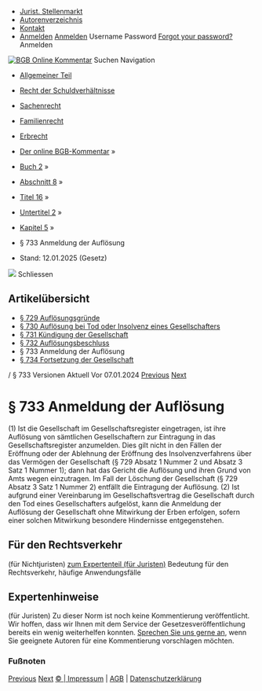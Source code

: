   * [Jurist. Stellenmarkt](https://bgb.kommentar.de/Buch-2/Abschnitt-8/Titel-16/Untertitel-2/Kapitel-5/</job-board> "Jurist. Stellenmarkt")
  * [Autorenverzeichnis](https://bgb.kommentar.de/Buch-2/Abschnitt-8/Titel-16/Untertitel-2/Kapitel-5/</Autorenverzeichnis> "Autorenverzeichnis")
  * [Kontakt](https://bgb.kommentar.de/Buch-2/Abschnitt-8/Titel-16/Untertitel-2/Kapitel-5/</Kontakt>)
  * [Anmelden](https://bgb.kommentar.de/Buch-2/Abschnitt-8/Titel-16/Untertitel-2/Kapitel-5/<#login> "show login form") [Anmelden](https://bgb.kommentar.de/Buch-2/Abschnitt-8/Titel-16/Untertitel-2/Kapitel-5/<#> "hide login form") Username Password
[Forgot your password?](https://bgb.kommentar.de/Buch-2/Abschnitt-8/Titel-16/Untertitel-2/Kapitel-5/</user/forgotpassword>) Anmelden 


[![BGB Online Kommentar](https://bgb.kommentar.de/extension/bgb/design/bgb/images/logo.png)](https://bgb.kommentar.de/Buch-2/Abschnitt-8/Titel-16/Untertitel-2/Kapitel-5/</> "BGB Online Kommentar")
Suchen
Navigation
  * [Allgemeiner Teil](https://bgb.kommentar.de/Buch-2/Abschnitt-8/Titel-16/Untertitel-2/Kapitel-5/</Buch-1>)
  * [Recht der Schuldverhältnisse](https://bgb.kommentar.de/Buch-2/Abschnitt-8/Titel-16/Untertitel-2/Kapitel-5/</Buch-2>)
  * [Sachenrecht](https://bgb.kommentar.de/Buch-2/Abschnitt-8/Titel-16/Untertitel-2/Kapitel-5/</Buch-3>)
  * [Familienrecht](https://bgb.kommentar.de/Buch-2/Abschnitt-8/Titel-16/Untertitel-2/Kapitel-5/</Buch-4>)
  * [Erbrecht](https://bgb.kommentar.de/Buch-2/Abschnitt-8/Titel-16/Untertitel-2/Kapitel-5/</Buch-5>)


  * [Der online BGB-Kommentar](https://bgb.kommentar.de/Buch-2/Abschnitt-8/Titel-16/Untertitel-2/Kapitel-5/</>) »
  * [Buch 2](https://bgb.kommentar.de/Buch-2/Abschnitt-8/Titel-16/Untertitel-2/Kapitel-5/</Buch-2>) »
  * [Abschnitt 8](https://bgb.kommentar.de/Buch-2/Abschnitt-8/Titel-16/Untertitel-2/Kapitel-5/</Buch-2/Abschnitt-8>) »
  * [Titel 16](https://bgb.kommentar.de/Buch-2/Abschnitt-8/Titel-16/Untertitel-2/Kapitel-5/</Buch-2/Abschnitt-8/Titel-16>) »
  * [Untertitel 2](https://bgb.kommentar.de/Buch-2/Abschnitt-8/Titel-16/Untertitel-2/Kapitel-5/</Buch-2/Abschnitt-8/Titel-16/Untertitel-2>) »
  * [Kapitel 5](https://bgb.kommentar.de/Buch-2/Abschnitt-8/Titel-16/Untertitel-2/Kapitel-5/</Buch-2/Abschnitt-8/Titel-16/Untertitel-2/Kapitel-5>) »
  * § 733 Anmeldung der Auflösung 
  * Stand: 12.01.2025 (Gesetz) 


![](https://vg01.met.vgwort.de/na/1c9909529ead4f509072c06d9081a7d5)
Schliessen 
## Artikelübersicht
  * [ § 729 Auflösungsgründe ](https://bgb.kommentar.de/Buch-2/Abschnitt-8/Titel-16/Untertitel-2/Kapitel-5/</Buch-2/Abschnitt-8/Titel-16/Untertitel-2/Kapitel-5/Aufloesungsgruende>)
  * [ § 730 Auflösung bei Tod oder Insolvenz eines Gesellschafters ](https://bgb.kommentar.de/Buch-2/Abschnitt-8/Titel-16/Untertitel-2/Kapitel-5/</Buch-2/Abschnitt-8/Titel-16/Untertitel-2/Kapitel-5/Aufloesung-bei-Tod-oder-Insolvenz-eines-Gesellschafters>)
  * [ § 731 Kündigung der Gesellschaft ](https://bgb.kommentar.de/Buch-2/Abschnitt-8/Titel-16/Untertitel-2/Kapitel-5/</Buch-2/Abschnitt-8/Titel-16/Untertitel-2/Kapitel-5/Kuendigung-der-Gesellschaft>)
  * [ § 732 Auflösungsbeschluss ](https://bgb.kommentar.de/Buch-2/Abschnitt-8/Titel-16/Untertitel-2/Kapitel-5/</Buch-2/Abschnitt-8/Titel-16/Untertitel-2/Kapitel-5/Aufloesungsbeschluss>)
  * § 733 Anmeldung der Auflösung 
  * [ § 734 Fortsetzung der Gesellschaft ](https://bgb.kommentar.de/Buch-2/Abschnitt-8/Titel-16/Untertitel-2/Kapitel-5/</Buch-2/Abschnitt-8/Titel-16/Untertitel-2/Kapitel-5/Fortsetzung-der-Gesellschaft>)


/ § 733 
Versionen  Aktuell Vor 07.01.2024
[Previous](https://bgb.kommentar.de/Buch-2/Abschnitt-8/Titel-16/Untertitel-2/Kapitel-5/</Buch-2/Abschnitt-8/Titel-16/Untertitel-2/Kapitel-5/Aufloesungsbeschluss> "§ 732 Auflösungsbeschluss") [Next](https://bgb.kommentar.de/Buch-2/Abschnitt-8/Titel-16/Untertitel-2/Kapitel-5/</Buch-2/Abschnitt-8/Titel-16/Untertitel-2/Kapitel-5/Fortsetzung-der-Gesellschaft> "§ 734 Fortsetzung der Gesellschaft")
# § 733 Anmeldung der Auflösung
(1) Ist die Gesellschaft im Gesellschaftsregister eingetragen, ist ihre Auflösung von sämtlichen Gesellschaftern zur Eintragung in das Gesellschaftsregister anzumelden. Dies gilt nicht in den Fällen der Eröffnung oder der Ablehnung der Eröffnung des Insolvenzverfahrens über das Vermögen der Gesellschaft (§ 729 Absatz 1 Nummer 2 und Absatz 3 Satz 1 Nummer 1); dann hat das Gericht die Auflösung und ihren Grund von Amts wegen einzutragen. Im Fall der Löschung der Gesellschaft (§ 729 Absatz 3 Satz 1 Nummer 2) entfällt die Eintragung der Auflösung.
(2) Ist aufgrund einer Vereinbarung im Gesellschaftsvertrag die Gesellschaft durch den Tod eines Gesellschafters aufgelöst, kann die Anmeldung der Auflösung der Gesellschaft ohne Mitwirkung der Erben erfolgen, sofern einer solchen Mitwirkung besondere Hindernisse entgegenstehen.
## Für den Rechtsverkehr 
(für Nichtjuristen)
[zum Expertenteil (für Juristen)](https://bgb.kommentar.de/Buch-2/Abschnitt-8/Titel-16/Untertitel-2/Kapitel-5/<#expertenhinweise>)
Bedeutung für den Rechtsverkehr, häufige Anwendungsfälle
## Expertenhinweise
(für Juristen)
Zu dieser Norm ist noch keine Kommentierung veröffentlicht. Wir hoffen, dass wir Ihnen mit dem Service der Gesetzesveröffentlichung bereits ein wenig weiterhelfen konnten. [Sprechen Sie uns gerne an](https://bgb.kommentar.de/Buch-2/Abschnitt-8/Titel-16/Untertitel-2/Kapitel-5/</Kontakt>), wenn Sie geeignete Autoren für eine Kommentierung vorschlagen möchten. 
### Fußnoten
[Previous](https://bgb.kommentar.de/Buch-2/Abschnitt-8/Titel-16/Untertitel-2/Kapitel-5/</Buch-2/Abschnitt-8/Titel-16/Untertitel-2/Kapitel-5/Aufloesungsbeschluss> "§ 732 Auflösungsbeschluss") [Next](https://bgb.kommentar.de/Buch-2/Abschnitt-8/Titel-16/Untertitel-2/Kapitel-5/</Buch-2/Abschnitt-8/Titel-16/Untertitel-2/Kapitel-5/Fortsetzung-der-Gesellschaft> "§ 734 Fortsetzung der Gesellschaft")
[© | Impressum](https://bgb.kommentar.de/Buch-2/Abschnitt-8/Titel-16/Untertitel-2/Kapitel-5/</Kontakt>) | [AGB](https://bgb.kommentar.de/Buch-2/Abschnitt-8/Titel-16/Untertitel-2/Kapitel-5/</AGB>) | [Datenschutzerklärung](https://bgb.kommentar.de/Buch-2/Abschnitt-8/Titel-16/Untertitel-2/Kapitel-5/</Datenschutzerklaerung-fuer-Leser>)
